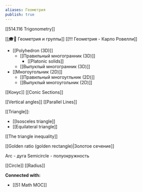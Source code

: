 ```yaml
---
aliases: Геометрия
publish: true
---
```


[[514.116 Trigonometry]]



[[🎓🍂 Геометрия и группы]]
[[!!! Геометрия - Карло Ровелли]]

- [[Polyhedron (3D)]]
	- [[Правильный многогранник (3D)]]
		- [[Platonic solids]]
	- [[Выпуклый многогранник (3D)]]
- [[Многоугольник (2D)]]
	- [[Правильный многоугльник (2D)]]
	- [[Выпуклый многоугольник (2D)]]


[[Конус]]
[[Conic Sections]]

[[Vertical angles]]
[[Parallel Lines]]

[[Triangle]]:
- [[Isosceles triangle]]
- [[Equilateral triangle]]

[[The triangle inequality]]

[[Golden ratio (golden rectangle)|Золотое сечение]]


Arc - дуга
Semicircle - полуокружность

[[Circle]]
	[[Radius]]




**Connected with:**
- [[51 Math MOC]]


